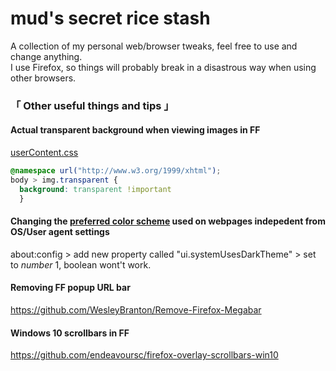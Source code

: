 # mud's secret rice stash

A collection of my personal web/browser tweaks, feel free to use and change anything.<br>
I use Firefox, so things will probably break in a disastrous way when using other browsers.

### 「 Other useful things and tips 」

#### Actual transparent background when viewing images in FF
[userContent.css](http://kb.mozillazine.org/index.php?title=UserContent.css)
```css
@namespace url("http://www.w3.org/1999/xhtml");
body > img.transparent { 
  background: transparent !important 
  }
```

#### Changing the [preferred color scheme](https://developer.mozilla.org/en-US/docs/Web/CSS/@media/prefers-color-scheme) used on webpages indepedent from OS/User agent settings
about:config > add new property called "ui.systemUsesDarkTheme" > set to *number* 1, boolean wont't work.

#### Removing FF popup URL bar
https://github.com/WesleyBranton/Remove-Firefox-Megabar

#### Windows 10 scrollbars in FF
https://github.com/endeavoursc/firefox-overlay-scrollbars-win10
